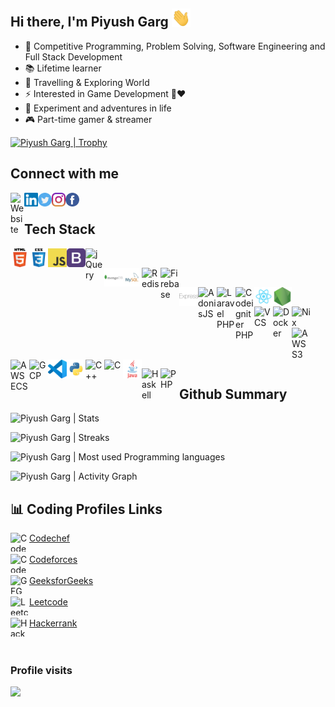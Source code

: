 ## Hi there, I'm Piyush Garg <img src="https://raw.githubusercontent.com/akgarg0472/akgarg0472/main/.github/images/hi.gif" width="30px">

- 🔭 Competitive Programming, Problem Solving, Software Engineering and Full Stack Development
- 📚 Lifetime learner
- 🌱 Travelling & Exploring World 
- ⚡ Interested in Game Development 🎵❤️
- 🧪 Experiment and adventures in life
- 🎮 Part-time gamer & streamer 

<p align="left"> <a href="https://github.com/ryo-ma/github-profile-trophy"><img src="https://github-profile-trophy.vercel.app/?username=il-coder" alt="Piyush Garg | Trophy" /></a> </p>

## Connect with me
<a href="https://devpiyushg.web.app/"><img src="https://user-images.githubusercontent.com/62426177/166118371-30f70df7-1078-4826-ae17-c22061658b79.png"
align="left" alt="Website" width="22px" src="https://raw.githubusercontent.com/akgarg0472/akgarg0472/main/.github/images/linkedin.svg"/></a>
<a href="https://www.linkedin.com/in/piyush-garg-2002/"><img align="left" alt="LinkedIn" width="22px" src="https://raw.githubusercontent.com/akgarg0472/akgarg0472/main/.github/images/linkedin.svg"/></a>
<a href="https://twitter.com/infinity_4321_"><img align="left" alt="Twitter" width="22px" src="https://raw.githubusercontent.com/akgarg0472/akgarg0472/main/.github/images/twitter.png"/></a>
<a href="https://instagram.com/piyushgarg689"><img align="left" alt="Instagram" width="22px" src="https://raw.githubusercontent.com/akgarg0472/akgarg0472/main/.github/images/instagram.png"/></a>
<a href="https://www.facebook.com/profile.php?id=100070103432767"><img align="left" alt="Facebook" width="22px" src="https://raw.githubusercontent.com/akgarg0472/akgarg0472/main/.github/images/facebook.png" /></a>
<br/>

## Tech Stack
<img align="left" alt="HTML5" width="30px" src="https://raw.githubusercontent.com/github/explore/80688e429a7d4ef2fca1e82350fe8e3517d3494d/topics/html/html.png" /> &nbsp;
<img align="left" alt="CSS3" width="30px" src="https://raw.githubusercontent.com/github/explore/80688e429a7d4ef2fca1e82350fe8e3517d3494d/topics/css/css.png" /> &nbsp;
<img align="left" alt="JavaScript" width="30px" src="https://raw.githubusercontent.com/github/explore/80688e429a7d4ef2fca1e82350fe8e3517d3494d/topics/javascript/javascript.png" /> &nbsp;
<img align="left" alt="Bootstrap" width="30px" src="https://raw.githubusercontent.com/github/explore/80688e429a7d4ef2fca1e82350fe8e3517d3494d/topics/bootstrap/bootstrap.png" /> &nbsp;
<img align="left" alt="jQuery" width="30px" src="https://github.com/il-coder/il-coder/assets/62426177/bf02f9cc-87ab-483e-a2b0-451b63d86b1b"/> &nbsp;

<img align="left" alt="MongoDB" width="30px" src="https://raw.githubusercontent.com/github/explore/80688e429a7d4ef2fca1e82350fe8e3517d3494d/topics/mongodb/mongodb.png" /> &nbsp;
<img align="left" alt="MySQL" width="30px" src="https://raw.githubusercontent.com/github/explore/80688e429a7d4ef2fca1e82350fe8e3517d3494d/topics/mysql/mysql.png" /> &nbsp;
<img align="left" alt="Redis" width="30px" src="https://github.com/il-coder/il-coder/assets/62426177/b58ed175-bf1a-4686-86ef-39668a781197" /> &nbsp;
<img align="left" alt="Firebase" width="30px" src="https://user-images.githubusercontent.com/62426177/166118691-74c93fa9-aa09-40f2-b399-b4f6f232b500.png" /> &nbsp;

<img align="left" alt="Express" width="30px" src="https://raw.githubusercontent.com/github/explore/80688e429a7d4ef2fca1e82350fe8e3517d3494d/topics/express/express.png" /> &nbsp;
<img align="left" alt="AdonisJS" width="30px" src="https://user-images.githubusercontent.com/62426177/166118658-5f0d5548-899a-4630-9824-525ac30b07cc.png" /> &nbsp;
<img align="left" alt="Laravel PHP" width="30px" src="https://user-images.githubusercontent.com/62426177/166118679-17ae5e43-bc24-4a09-b7c0-47b5b1c3940c.svg" /> &nbsp;
<img align="left" alt="Codeigniter PHP" width="30px" src="https://github.com/il-coder/il-coder/assets/62426177/4c862616-0513-40a9-965f-51411a916b3e" /> &nbsp;
<img align="left" alt="React JS" width="30px" src="https://raw.githubusercontent.com/github/explore/80688e429a7d4ef2fca1e82350fe8e3517d3494d/topics/react/react.png" /> &nbsp;
<img align="left" alt="NodeJS" width="30px" src="https://raw.githubusercontent.com/github/explore/80688e429a7d4ef2fca1e82350fe8e3517d3494d/topics/nodejs/nodejs.png" /> &nbsp;

<img align="left" alt="VCS" width="30px" src="https://github.com/il-coder/il-coder/assets/62426177/5f101f2d-cc71-44f4-be53-2df5663fd485" /> &nbsp;
<img align="left" alt="Docker" width="30px" src="https://github.com/il-coder/il-coder/assets/62426177/c84c1363-c5ef-4ad5-800f-5092726c17e7" /> &nbsp;
<img align="left" alt="Nix" width="30px" src="https://github.com/il-coder/il-coder/assets/62426177/fff499d4-e3a3-4e5a-8fab-064b89230eb2" /> &nbsp;
<img align="left" alt="AWS S3" width="30px" src="https://github.com/il-coder/il-coder/assets/62426177/3a2d2b30-4b82-461d-85e7-2c35ec70c5da" /> &nbsp;
<img align="left" alt="AWS ECS" width="30px" src="https://github.com/il-coder/il-coder/assets/62426177/145d7f2e-e7c1-4ff0-acaf-acafea7fe14b" /> &nbsp;
<img align="left" alt="GCP" width="30px" src="https://github.com/il-coder/il-coder/assets/62426177/64d71767-5cfb-4ce4-b01c-0e35e7adda9b" /> &nbsp;
<img align="left" alt="VS Code" width="30px" src="https://raw.githubusercontent.com/github/explore/80688e429a7d4ef2fca1e82350fe8e3517d3494d/topics/visual-studio-code/visual-studio-code.png" /> &nbsp;

<img align="left" alt="Python" width="30px" src="https://raw.githubusercontent.com/github/explore/80688e429a7d4ef2fca1e82350fe8e3517d3494d/topics/python/python.png" /> &nbsp;
<img align="left" alt="C++" width="30px" src="https://user-images.githubusercontent.com/62426177/166118629-8384fce7-6771-4d46-9421-2b2923a95284.png" /> &nbsp;
<img align="left" alt="C" width="30px" src="https://github.com/il-coder/il-coder/assets/62426177/93d93dfb-9c4b-4916-9777-ccec3b090fbd" /> &nbsp;
<img align="left" alt="Java" width="30px" src="https://raw.githubusercontent.com/akgarg0472/akgarg0472/main/.github/images/java.svg" /> &nbsp;
<img align="left" alt="Haskell" width="30px" src="https://github.com/il-coder/il-coder/assets/62426177/a693f0d6-dc8d-4bf3-8ec4-3ea213f09076"/> &nbsp;
<img align="left" alt="PHP" width="30px" src="https://user-images.githubusercontent.com/62426177/166118640-578ddeeb-7dc0-43df-a6db-205ef3ce742f.png" /> &nbsp;
<br/>

## Github Summary
<!-- <p align="left"><img src="https://github-profile-trophy.vercel.app/?username=akgarg0472&theme=darkhub" alt="Akhilesh Garg github quick summary"/></p> -->
<p align="left"><img src="https://github-readme-stats.vercel.app/api?username=il-coder&show_icons=true&theme=gotham&count_private=true" alt="Piyush Garg | Stats"></p>
<p align="left"><img src="https://github-readme-streak-stats.herokuapp.com/?user=il-coder&&theme=gotham" alt="Piyush Garg | Streaks"></p>
<p align="left"><img src="https://github-readme-stats.vercel.app/api/top-langs/?username=il-coder&theme=gotham" alt="Piyush Garg | Most used Programming languages"></p> 
<p align="left"><img src="https://github-readme-activity-graph.vercel.app/graph?username=il-coder&theme=github-compact" alt="Piyush Garg | Activity Graph"></p>

## 📊 Coding Profiles Links
<a href="https://www.codechef.com/users/infinity_4321"><img align="left" alt="CodeChef" width="30px" height="30px" src="https://user-images.githubusercontent.com/62426177/166118759-bb148eed-eaeb-453b-9d61-fda7badfb48c.png"/> Codechef</a> <br><br>
<a href="https://codeforces.com/profile/infinity_4321"><img align="left" alt="Codeforces" width="30px" height="30px" src="https://user-images.githubusercontent.com/62426177/166118839-7299026d-f190-43f5-af7f-ec7dd9eeb497.png"/> Codeforces</a> <br><br>
<a href="https://auth.geeksforgeeks.org/user/infinity4321cg/practice/"><img align="left" alt="GFG" width="30px" height="30px" src="https://user-images.githubusercontent.com/62426177/166118852-ba3408f8-219a-456c-b01f-f37d769f080a.png"/> GeeksforGeeks</a> <br><br>
<a href="https://leetcode.com/infinity_4321/"><img align="left" alt="Leetcode" width="30px" height="30px" src="https://user-images.githubusercontent.com/62426177/166118929-b31d1fcf-749a-40b4-b059-f2d569b081a8.jpg"/> Leetcode</a> <br><br>
<a href="https://www.hackerrank.com/infinity4321"><img align="left" alt="Hackerrank" width="30px" height="30px" src="https://user-images.githubusercontent.com/62426177/166118962-913026cc-4289-45e1-b290-db32444bf49e.jpg"/> Hackerrank</a> <br><br>
<br/>
### Profile visits
<img src='https://profile-counter.glitch.me/il-coder/count.svg' width='auto'>
